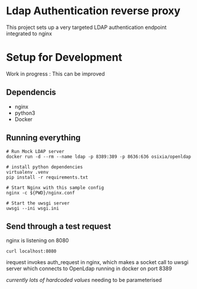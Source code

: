 # Ldap Authentication reverse proxy

This project sets up a very targeted LDAP authentication endpoint integrated to nginx


# Setup for Development

Work in progress : This can be improved
## Dependencis

 * nginx
 * python3
 * Docker

## Running everything
```
# Run Mock LDAP server
docker run -d --rm --name ldap -p 8389:389 -p 8636:636 osixia/openldap

# install python dependencies
virtualenv .venv 
pip install -r requirements.txt

# Start Nginx with this sample config
nginx -c ${PWD}/nginx.conf

# Start the uwsgi server
uwsgi --ini wsgi.ini
```

## Send through a test request 

nginx is listening on 8080

`curl localhost:8080`

irequest invokes auth_request in nginx, which makes a socket call to uwsgi server which connects to OpenLdap running in docker on port 8389

*currently lots of hardcoded values* needing to be parameterised







